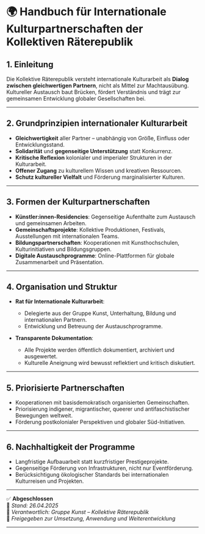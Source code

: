 # 🌍 Handbuch für Internationale Kulturpartnerschaften der Kollektiven Räterepublik

## 1. Einleitung

Die Kollektive Räterepublik versteht internationale Kulturarbeit als **Dialog zwischen gleichwertigen Partnern**, nicht als Mittel zur Machtausübung.  
Kultureller Austausch baut Brücken, fördert Verständnis und trägt zur gemeinsamen Entwicklung globaler Gesellschaften bei.

---

## 2. Grundprinzipien internationaler Kulturarbeit

- **Gleichwertigkeit** aller Partner – unabhängig von Größe, Einfluss oder Entwicklungsstand.
- **Solidarität** und **gegenseitige Unterstützung** statt Konkurrenz.
- **Kritische Reflexion** kolonialer und imperialer Strukturen in der Kulturarbeit.
- **Offener Zugang** zu kulturellem Wissen und kreativen Ressourcen.
- **Schutz kultureller Vielfalt** und Förderung marginalisierter Kulturen.

---

## 3. Formen der Kulturpartnerschaften

- **Künstler:innen-Residencies**: Gegenseitige Aufenthalte zum Austausch und gemeinsamen Arbeiten.
- **Gemeinschaftsprojekte**: Kollektive Produktionen, Festivals, Ausstellungen mit internationalen Teams.
- **Bildungspartnerschaften**: Kooperationen mit Kunsthochschulen, Kulturinitiativen und Bildungsgruppen.
- **Digitale Austauschprogramme**: Online-Plattformen für globale Zusammenarbeit und Präsentation.

---

## 4. Organisation und Struktur

- **Rat für Internationale Kulturarbeit**:
  - Delegierte aus der Gruppe Kunst, Unterhaltung, Bildung und internationalen Partnern.
  - Entwicklung und Betreuung der Austauschprogramme.

- **Transparente Dokumentation**:
  - Alle Projekte werden öffentlich dokumentiert, archiviert und ausgewertet.
  - Kulturelle Aneignung wird bewusst reflektiert und kritisch diskutiert.

---

## 5. Priorisierte Partnerschaften

- Kooperationen mit basisdemokratisch organisierten Gemeinschaften.
- Priorisierung indigener, migrantischer, queerer und antifaschistischer Bewegungen weltweit.
- Förderung postkolonialer Perspektiven und globaler Süd-Initiativen.

---

## 6. Nachhaltigkeit der Programme

- Langfristige Aufbauarbeit statt kurzfristiger Prestigeprojekte.
- Gegenseitige Förderung von Infrastrukturen, nicht nur Eventförderung.
- Berücksichtigung ökologischer Standards bei internationalen Kulturreisen und Projekten.

---

✅ **Abgeschlossen**  
📅 *Stand: 26.04.2025*  
🏩 *Verantwortlich: Gruppe Kunst – Kollektive Räterepublik*  
🔐 *Freigegeben zur Umsetzung, Anwendung und Weiterentwicklung*

---

